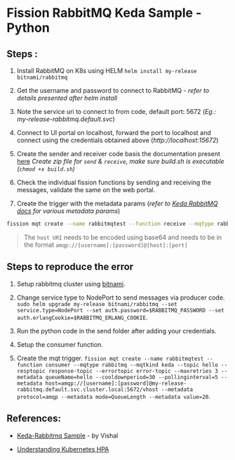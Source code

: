 # Fission RabbitMQ Keda Sample - Python

## Steps :

1. Install RabbitMQ on K8s using HELM
`helm install my-release bitnami/rabbitmq`

2. Get the username and password to connect to RabbitMQ - *refer to details presented after helm install*

3. Note the service uri to connect to from code, default port: 5672 (*Eg.: my-release-rabbitmq.default.svc*)

4. Connect to UI portal on localhost, forward the port to localhost and connect using the credentials obtained above (*http://localhost:15672*)

5. Create the sender and receiver code basis the documentation present [here](https://www.rabbitmq.com/tutorials/tutorial-one-python.html)
*Create zip file for `send` & `receive`, make sure build.sh is executable (`chmod +x build.sh`)*

6. Check the individual fission functions by sending and receiving the messages, validate the same on the web portal.

7. Create the trigger with the metadata params (*refer to [Keda RabbitMQ docs](https://keda.sh/docs/2.5/scalers/rabbitmq-queue/) for various metadata params*)

```bash
fission mqt create --name rabbitmqtest --function receive --mqtype rabbitmq --mqtkind keda --topic hello --resptopic response-topic --errortopic error-topic --maxretries 3 --metadata host="amqp://dXNlcg==:YW1xcDovL3VzZXI6QkFQMnY1NFZZOUBteS1yZWxlYXNlLXJhYmJpdG1xLmRlZmF1bHQuc3ZjOjU2NzIvdmhvc3QK@my-release-rabbitmq.default.svc:5672/" --metadata queueName="hello" --metadata protocol="amqp" --metadata mode="QueueLength" --metadata value="3" --secret keda-rabbitmq-secret
```

> The `host URI` needs to be encoded using base64 and needs to be in the format `amqp://[username]:[password]@[host]:[port]`

## Steps to reproduce the error

1. Setup rabbitmq cluster using [bitnami](https://github.com/bitnami/charts/tree/master/bitnami/rabbitmq).

2. Change service type to NodePort to send messages via producer code. `sudo helm upgrade my-release bitnami/rabbitmq --set service.type=NodePort --set auth.password=$RABBITMQ_PASSWORD --set auth.erlangCookie=$RABBITMQ_ERLANG_COOKIE`.

3. Run the python code in the send folder after adding your credentials.

4. Setup the consumer function.

5. Create the mqt trigger. `fission mqt create --name rabbitmqtest --function consumer --mqtype rabbitmq --mqtkind keda --topic hello --resptopic response-topic --errortopic error-topic --maxretries 3 --metadata queueName=hello --cooldownperiod=30 --pollinginterval=5 --metadata host=amqp://[username]:[password]@my-release-rabbitmq.default.svc.cluster.local:5672/vhost --metadata protocol=amqp --metadata mode=QueueLength --metadata value=20`.

## References:

- [Keda-Rabbitmq Sample](https://github.com/fission/examples/tree/master/samples/keda-rabbitmq) - by Vishal

- [Understanding Kubernetes HPA](https://medium.com/geekculture/understanding-kubernetes-hpa-with-keda-and-rabbitmq-4bf87216606b)